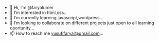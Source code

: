 - 👋 Hi, I’m @faryalumer
- 👀 I’m interested in html,css..
- 🌱 I’m currently learning javascript,wordpress...
- 💞️ I’m looking to collaborate on different projects just open to all learning oportunity...
- 📫 How to reach me yusufifaryal@gmail.com...

<!---
faryalumer/faryalumer is a ✨ special ✨ repository because its `README.md` (this file) appears on your GitHub profile.
You can click the Preview link to take a look at your changes.
--->
